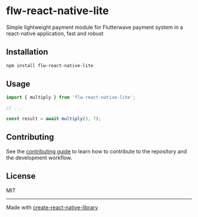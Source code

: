 # flw-react-native-lite

Simple lightweight payment module for Flutterwave payment system in a react-native application, fast and robust

## Installation

```sh
npm install flw-react-native-lite
```

## Usage


```js
import { multiply } from 'flw-react-native-lite';

// ...

const result = await multiply(3, 7);
```


## Contributing

See the [contributing guide](CONTRIBUTING.md) to learn how to contribute to the repository and the development workflow.

## License

MIT

---

Made with [create-react-native-library](https://github.com/callstack/react-native-builder-bob)
